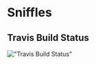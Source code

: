 # Sniffles

## Travis Build Status
!["Travis Build Status"](https://secure.travis-ci.org/ezkl/sniffles.png?branch=master)